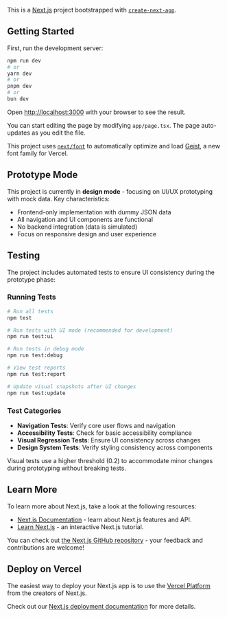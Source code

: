 This is a [Next.js](https://nextjs.org) project bootstrapped with [`create-next-app`](https://nextjs.org/docs/app/api-reference/cli/create-next-app).

## Getting Started ##

First, run the development server:

```bash
npm run dev
# or
yarn dev
# or
pnpm dev
# or
bun dev
```

Open [http://localhost:3000](http://localhost:3000) with your browser to see the result.

You can start editing the page by modifying `app/page.tsx`. The page auto-updates as you edit the file.

This project uses [`next/font`](https://nextjs.org/docs/app/building-your-application/optimizing/fonts) to automatically optimize and load [Geist](https://vercel.com/font), a new font family for Vercel.

## Prototype Mode

This project is currently in **design mode** - focusing on UI/UX prototyping with mock data. Key characteristics:

- Frontend-only implementation with dummy JSON data
- All navigation and UI components are functional
- No backend integration (data is simulated)
- Focus on responsive design and user experience

## Testing

The project includes automated tests to ensure UI consistency during the prototype phase:

### Running Tests

```bash
# Run all tests
npm test

# Run tests with UI mode (recommended for development)
npm run test:ui

# Run tests in debug mode
npm run test:debug

# View test reports
npm run test:report

# Update visual snapshots after UI changes
npm run test:update
```

### Test Categories

- **Navigation Tests**: Verify core user flows and navigation
- **Accessibility Tests**: Check for basic accessibility compliance
- **Visual Regression Tests**: Ensure UI consistency across changes
- **Design System Tests**: Verify styling consistency across components

Visual tests use a higher threshold (0.2) to accommodate minor changes during prototyping without breaking tests.

## Learn More

To learn more about Next.js, take a look at the following resources:

- [Next.js Documentation](https://nextjs.org/docs) - learn about Next.js features and API.
- [Learn Next.js](https://nextjs.org/learn) - an interactive Next.js tutorial.

You can check out [the Next.js GitHub repository](https://github.com/vercel/next.js) - your feedback and contributions are welcome!

## Deploy on Vercel

The easiest way to deploy your Next.js app is to use the [Vercel Platform](https://vercel.com/new?utm_medium=default-template&filter=next.js&utm_source=create-next-app&utm_campaign=create-next-app-readme) from the creators of Next.js.

Check out our [Next.js deployment documentation](https://nextjs.org/docs/app/building-your-application/deploying) for more details.
